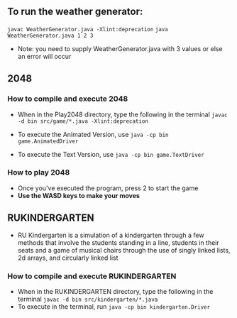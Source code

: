 ## To run the weather generator: 
`javac WeatherGenerator.java -Xlint:deprecation`
`java WeatherGenerator.java 1 2 3`
* Note: you need to supply WeatherGenerator.java with 3 values or else an error will occur

## 2048
### How to compile and execute 2048
* When in the Play2048 directory, type the following in the terminal 
`javac -d bin src/game/*.java -Xlint:deprecation`

* To execute the Animated Version, use `java -cp bin game.AnimatedDriver`
* To execute the Text Version, use `java -cp bin game.TextDriver`

### How to play 2048
* Once you've executed the program, press 2 to start the game
* **Use the WASD keys to make your moves**

## RUKINDERGARTEN
* RU Kindergarten is a simulation of a kindergarten through a few methods that involve the students standing in a line, students in their seats and a game of musical chairs through the use of singly linked lists, 2d arrays, and circularly linked list
### How to compile and execute RUKINDERGARTEN
* When in the RUKINDERGARTEN directory, type the following in the terminal
`javac -d bin src/kindergarten/*.java`
* To execute in the terminal, run `java -cp bin kindergarten.Driver`

